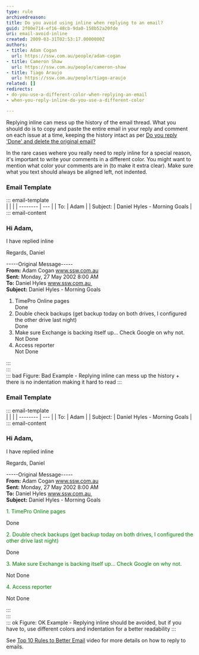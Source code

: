 ```yaml
---
type: rule
archivedreason: 
title: Do you avoid using inline when replying to an email?
guid: 2f00e714-ef16-48cb-9da0-158b52a20fde
uri: email-avoid-inline
created: 2009-03-31T02:53:17.0000000Z
authors:
- title: Adam Cogan
  url: https://ssw.com.au/people/adam-cogan
- title: Cameron Shaw
  url: https://ssw.com.au/people/cameron-shaw
- title: Tiago Araujo
  url: https://ssw.com.au/people/tiago-araujo
related: []
redirects:
- do-you-use-a-different-color-when-replying-an-email
- when-you-reply-inline-do-you-use-a-different-color

---
```


Replying inline can mess up the history of the email thread. What you should do is to copy and paste the entire email in your reply and comment on each issue at a time, keeping the history intact as per [Do you reply 'Done' and delete the original email?](/dones-do-you-reply-done-and-delete-the-original-email)

In the rare cases wehere you really need to reply inline for a special reason, it's important to write your comments in a different color. You might want to mention what color your comments are in (to make it extra clear). Make sure what you text should always be aligned left, not indented.

<!--endintro-->

### Email Template  
::: email-template  
|          |     |
| -------- | --- |
| To:      | Adam |
| Subject: | Daniel Hyles - Morning Goals |  
::: email-content  

### Hi Adam,

I have replied inline

Regards,
Daniel

-----Original Message-----   
**From:** Adam Cogan www.ssw.com.au   
**Sent:** Monday, 27 May 2002 8:00 AM   
**To:** Daniel Hyles www.ssw.com.au    
**Subject:** Daniel Hyles - Morning Goals   

1. TimePro Online pages  
Done  
2. Double check backups (get backup today on both drives, I configured the other drive last night)  
Done 
3. Make sure Exchange is backing itself up... Check Google on why not.  
Not Done
4. Access reporter   
Not Done

:::  
:::  
::: bad
Figure: Bad Example - Replying inline can mess up the history + there is no indentation making it hard to read
:::

### Email Template  
::: email-template  
|          |     |
| -------- | --- |
| To:      | Adam |
| Subject: | Daniel Hyles - Morning Goals |  
::: email-content  

### Hi Adam,

I have replied inline

Regards,
Daniel

-----Original Message-----   
**From:** Adam Cogan www.ssw.com.au   
**Sent:** Monday, 27 May 2002 8:00 AM   
**To:** Daniel Hyles www.ssw.com.au    
**Subject:** Daniel Hyles - Morning Goals   

   <span style="color:green;">1. TimePro Online pages  </span>

Done  

   <span style="color:green;">2. Double check backups (get backup today on both drives, I configured the other drive last night)  </span>

Done 

   <span style="color:green;">3. Make sure Exchange is backing itself up... Check Google on why not.  </span>

Not Done

   <span style="color:green;">4. Access reporter  </span>

Not Done

:::  
:::  
::: ok
Figure: OK Example - Replying inline should be avoided, but if you have to, use different colors and indentation for a better readability
:::

See [Top 10 Rules to Better Email](https://tv.ssw.com/top-rules-to-better-email-by-ulysses-maclaren/) video for more details on how to reply to emails.
